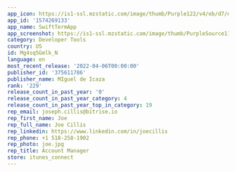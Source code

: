 ```yaml
---
app_icon: https://is1-ssl.mzstatic.com/image/thumb/Purple122/v4/eb/d7/e0/ebd7e0e7-b799-c98c-7343-6e557528a43c/AppIcon-0-1x_U007emarketing-0-7-0-85-220.png/1024x1024bb.png
app_id: '1574269133'
app_name: SwiftTermApp
app_screenshot: https://is1-ssl.mzstatic.com/image/thumb/PurpleSource112/v4/da/dd/26/dadd265d-0420-fe40-c43e-7e27ccfee570/5c66d657-6aa6-4825-8c41-eedb13113ffc_Simulator_Screen_Shot_-_iPhone_11_Pro_Max_-_2022-03-28_at_17.46.10.png/1242x2688bb.png
category: Developer Tools
country: US
id: Mg4sq5Gmlk_N
language: en
most_recent_release: '2022-04-06T00:00:00'
publisher_id: '375611786'
publisher_name: MIguel de Icaza
rank: '229'
release_count_in_past_year: '0'
release_count_in_past_year_category: 4
release_count_in_past_year_top_in_category: 19
rep_email: joseph.cillis@bitrise.io
rep_first_name: Joe
rep_full_name: Joe Cillis
rep_linkedin: https://www.linkedin.com/in/joecillis
rep_phone: +1 518-258-1902
rep_photo: joe.jpg
rep_title: Account Manager
store: itunes_connect
---
```

